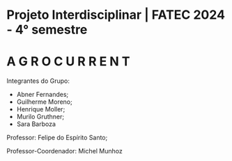 Projeto Interdisciplinar | FATEC 2024 - 4° semestre
===========================
  A G R O   C U R R E N T 
===========================

Integrantes do Grupo:
- Abner Fernandes;
- Guilherme Moreno;
- Henrique Moller;
- Murilo Gruthner;
- Sara Barboza

Professor: Felipe do Espírito Santo;

Professor-Coordenador: Michel Munhoz
